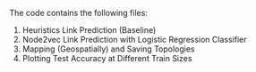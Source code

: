 The code contains the following files: 

1. Heuristics Link Prediction (Baseline)
2. Node2vec Link Prediction with Logistic Regression Classifier 
3. Mapping (Geospatially) and Saving Topologies
4. Plotting Test Accuracy at Different Train Sizes
